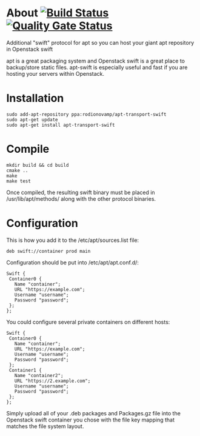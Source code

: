 About [![Build Status](https://travis-ci.com/dernasherbrezon/apt-transport-swift.svg?branch=master)](https://travis-ci.com/dernasherbrezon/apt-transport-swift) [![Quality Gate Status](https://sonarcloud.io/api/project_badges/measure?project=dernasherbrezon_apt-transport-swift&metric=alert_status)](https://sonarcloud.io/dashboard?id=dernasherbrezon_apt-transport-swift)
=======

Additional "swift" protocol for apt so you can host your giant apt repository in Openstack swift

apt is a great packaging system and Openstack swift is a great place to backup/store static files.  apt-swift is especially useful and fast if you are hosting your servers within Openstack.

Installation
=================

	sudo add-apt-repository ppa:rodionovamp/apt-transport-swift
	sudo apt-get update
	sudo apt-get install apt-transport-swift


Compile
=======


	mkdir build && cd build
	cmake ..
	make
	make test


Once compiled, the resulting swift binary must be placed in /usr/lib/apt/methods/ along with the other protocol binaries.

Configuration
=======

This is how you add it to the /etc/apt/sources.list file:

	deb swift://container prod main

Configuration should be put into /etc/apt/apt.conf.d/:

	Swift {
	 Container0 {
	   Name "container";
	   URL "https://example.com";
	   Username "username";
	   Password "password";
	 };
	};

You could configure several private containers on different hosts:

	Swift {
	 Container0 {
	   Name "container";
	   URL "https://example.com";
	   Username "username";
	   Password "password";
	 };
	 Container1 {
	   Name "container2";
	   URL "https://2.example.com";
	   Username "username";
	   Password "password";
	 }; 
	};


Simply upload all of your .deb packages and Packages.gz file into the Openstack swift container you chose with the file key mapping that matches the file system layout.